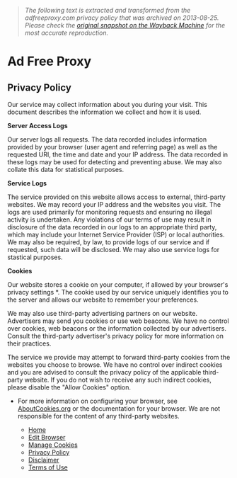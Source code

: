 > *The following text is extracted and transformed from the adfreeproxy.com privacy policy that was archived on 2013-08-25. Please check the [original snapshot on the Wayback Machine](https://web.archive.org/web/20130825010218id_/http%3A//www.adfreeproxy.com/privacy.php) for the most accurate reproduction.*

# Ad Free Proxy

## Privacy Policy

Our service may collect information about you during your visit. This document describes the information we collect and how it is used.

**Server Access Logs**

Our server logs all requests. The data recorded includes information provided by your browser (user agent and referring page) as well as the requested URI, the time and date and your IP address. The data recorded in these logs may be used for detecting and preventing abuse. We may also collate this data for statistical purposes.

**Service Logs**

The service provided on this website allows access to external, third-party websites. We may record your IP address and the websites you visit. The logs are used primarily for monitoring requests and ensuring no illegal activity is undertaken. Any violations of our terms of use may result in disclosure of the data recorded in our logs to an appropriate third party, which may include your Internet Service Provider (ISP) or local authorities. We may also be required, by law, to provide logs of our service and if requested, such data will be disclosed. We may also use service logs for stastical purposes.

**Cookies**

Our website stores a cookie on your computer, if allowed by your browser's privacy settings *. The cookie used by our service uniquely identifies you to the server and allows our website to remember your preferences.

We may also use third-party advertising partners on our website. Advertisers may send you cookies or use web beacons. We have no control over cookies, web beacons or the information collected by our advertisers. Consult the third-party advertiser's privacy policy for more information on their practices.

The service we provide may attempt to forward third-party cookies from the websites you choose to browse. We have no control over indirect cookies and you are advised to consult the privacy policy of the applicable third-party website. If you do not wish to receive any such indirect cookies, please disable the "Allow Cookies" option.

* For more information on configuring your browser, see [AboutCookies.org](http://www.aboutcookies.org/Default.aspx?page=1) or the documentation for your browser. We are not responsible for the content of any third-party websites.

  * [Home](https://web.archive.org/web/20130825010218id_/http%3A//www.adfreeproxy.com/index.php)
  * [Edit Browser](https://web.archive.org/web/20130825010218id_/http%3A//www.adfreeproxy.com/edit-browser.php)
  * [Manage Cookies](https://web.archive.org/web/20130825010218id_/http%3A//www.adfreeproxy.com/cookies.php)
  * [Privacy Policy](https://web.archive.org/web/20130825010218id_/http%3A//www.adfreeproxy.com/privacy.php)
  * [Disclaimer](https://web.archive.org/web/20130825010218id_/http%3A//www.adfreeproxy.com/disclaimer.php)
  * [Terms of Use](https://web.archive.org/web/20130825010218id_/http%3A//www.adfreeproxy.com/terms.php)


